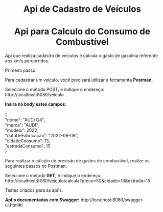 <h1 align="center">Api de Cadastro de Veículos</h1>
<h1 align="center">Api para Calculo do Consumo de Combustível</h1>


Api que realiza cadastro de veículos e calcula o gasto de gasolina referente aos km's percorridos.

Primeiro passo:

Para cadastrar um veículo, você precisará utilizar a ferramenta <b>Postman</b>.<br>

Selecione o método POST, e indique o endereço: http://localhost:8080/veiculo

<b>Insira no body estes campos:</b>
<br>
 <br>
{<br>
  "nome": "AUDI Q4",<br>
	"marca": "AUDI",<br>
	"modelo": 2022,<br>
	"dataDeFabricacao": "2022-09-09",<br>
	"cidadeConsumo": 13,<br>
	"estradaConsumo": 15<br>
}<br>

Para realizar o cálculo de previsão de gastos de combustível, realize os seguintes passos no Postman:


Selecione o método <b>GET</b>, e indique o endereço: http://localhost:8080/veiculo/calcula?preco=50&cidade=13&estrada=15

Testes criados para as api's.

<b>Api's documentadas com Swagger:</b> http://localhost:8080/swagger-ui.html#/


